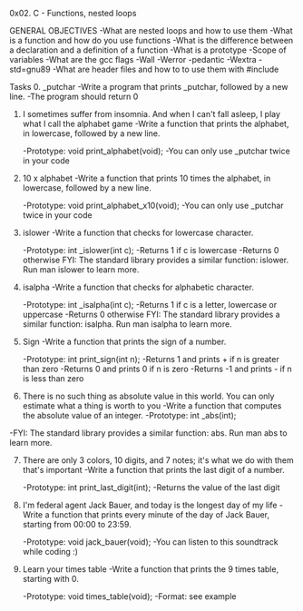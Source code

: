0x02. C - Functions, nested loops

GENERAL OBJECTIVES
-What are nested loops and how to use them
-What is a function and how do you use functions
-What is the difference between a declaration and a definition of a function
-What is a prototype
-Scope of variables
-What are the gcc flags -Wall -Werror -pedantic -Wextra -std=gnu89
-What are header files and how to to use them with #include

Tasks
0. _putchar
-Write a program that prints _putchar, followed by a new line.
	-The program should return 0

1. I sometimes suffer from insomnia. And when I can't fall asleep, I play what I call the alphabet game
-Write a function that prints the alphabet, in lowercase, followed by a new line.

	-Prototype: void print_alphabet(void);
	-You can only use _putchar twice in your code

2. 10 x alphabet
-Write a function that prints 10 times the alphabet, in lowercase, followed by a new line.

	-Prototype: void print_alphabet_x10(void);
	-You can only use _putchar twice in your code

3. islower
-Write a function that checks for lowercase character.

	-Prototype: int _islower(int c);
	-Returns 1 if c is lowercase
	-Returns 0 otherwise
FYI: The standard library provides a similar function: islower. Run man islower to learn more.

4. isalpha
-Write a function that checks for alphabetic character.

	-Prototype: int _isalpha(int c);
	-Returns 1 if c is a letter, lowercase or uppercase
	-Returns 0 otherwise
FYI: The standard library provides a similar function: isalpha. Run man isalpha to learn more.

5. Sign
-Write a function that prints the sign of a number.

	-Prototype: int print_sign(int n);
	-Returns 1 and prints + if n is greater than zero
	-Returns 0 and prints 0 if n is zero
	-Returns -1 and prints - if n is less than zero

6. There is no such thing as absolute value in this world. You can only estimate what a thing is worth to you
-Write a function that computes the absolute value of an integer.
	-Prototype: int _abs(int);

-FYI: The standard library provides a similar function: abs. Run man abs to learn more.

7. There are only 3 colors, 10 digits, and 7 notes; it's what we do with them that's important
-Write a function that prints the last digit of a number.

	-Prototype: int print_last_digit(int);
	-Returns the value of the last digit

8. I'm federal agent Jack Bauer, and today is the longest day of my life
-Write a function that prints every minute of the day of Jack Bauer, starting from 00:00 to 23:59.

	-Prototype: void jack_bauer(void);
	-You can listen to this soundtrack while coding :)

9. Learn your times table
-Write a function that prints the 9 times table, starting with 0.

	-Prototype: void times_table(void);
	-Format: see example

